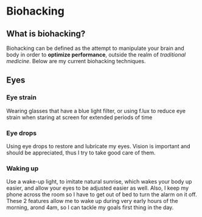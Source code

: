 # Biohacking

## What is biohacking?

Biohacking can be defined as the attempt to manipulate your brain and body in order to **optimize performance**, outside the realm of _traditional medicine_. Below are my current biohacking techniques.

## Eyes

### Eye strain

Wearing glasses that have a blue light filter, or using f.lux to reduce eye strain when staring at screen for extended periods of time

### Eye drops

Using eye drops to restore and lubricate my eyes. Vision is important and should be appreciated, thus I try to take good care of them.

### **Waking up**

Use a wake-up light, to imitate natural sunrise, which wakes your body up easier, and allow your eyes to be adjusted easier as well. Also, I keep my phone across the room so I have to get out of bed to turn the alarm on it off. These 2 features allow me to wake up during very early hours of the morning, arond 4am, so I can tackle my goals first thing in the day.





